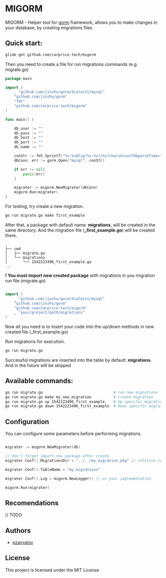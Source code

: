 # MIGORM

MIGORM - Helper tool for [gorm](https://github.com/jinzhu/gorm) framework, allows you to make changes in your database,
 by creating migrations files.

## Quick start:
```bash
glide get github.com/carprice-tech/migorm
```
Then you need to create a file for run migrations commands (e.g. migrate.go)
```go
package main

import (
	_ "github.com/jinzhu/gorm/dialects/mysql"
	"github.com/jinzhu/gorm"
	"fmt"
	"github.com/carprice-tech/migorm"
)

func main() {

	db_user := ""
	db_pass := ""
	db_host := ""
	db_port := ""
	db_name := ""

	conStr := fmt.Sprintf("%v:%v@tcp(%v:%v)/%v?charset=utf8&parseTime=true&loc=Local", db_user, db_pass, db_host, db_port, db_name)
	dbConn, err := gorm.Open("mysql", conStr)

	if err != nil{
		panic(err)
	}

	migrater := migorm.NewMigrater(dbConn)
	migorm.Run(migrater)
}
```

For testing, try create a new migration.

```bash
go run migrate.go make first_example
```

After that, a package with default name: **migrations**,  will be created in the same directory. And the migration file (**<timestamp>_first_example.go**) will be created there.

```
.
├── cmd
│   ├── migrate.go
│   └── migrations
│       └── 1542223496_first_example.go
...
```

**! You must import new created package** with migrations in you migration run file (migrate.go)
```go

import (
    _ "github.com/jinzhu/gorm/dialects/mysql"
    "github.com/jinzhu/gorm"
    "github.com/carprice-tech/migorm"
    _ "your/project/path/migrations"
)
```

Now all you need is to insert your code into the up/down methods in new created file (<timestamp>_first_example.go)


Run migrations for execution.

```bash
go run migrate.go
```
Successful migrations are inserted into the table by default: **migrations**. And in the future will be skipped

## Available commands:
```bash
go run migrate.go                                # run new migrations
go run migrate.go make my_new_migration          # create migration
go run migrate.go up 1542223496_first_example    # Up specific migration
go run migrate.go down 1542223496_first_example  # Down specific migration
```


## Configuration
You can configure some parameters before performing migrations.
```go

migrater := migorm.NewMigrater(db)

// don't forget import new package after create
migrater.Conf().MigrationsDir = "../../my_migration_pkg" // relative current file

migrater.Conf().TableName = "my_migrations"

migrater.Conf().Log = migorm.NewLogger() // or your implementation

migorm.Run(migrater)

```


## Recomendations
// TODO

## Authors

+ [pzavyalov](https://github.com/pzavyalov)

## License
This project is licensed under the MIT License
